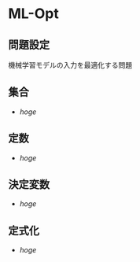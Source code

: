 # ML-Opt

## 問題設定
機械学習モデルの入力を最適化する問題

## 集合
- $hoge$

## 定数
- $hoge$

## 決定変数
- $hoge$

## 定式化
- $hoge$
